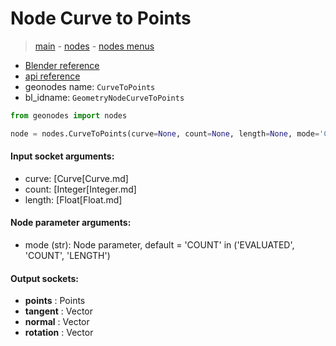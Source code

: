 # Node Curve to Points

> [main](../structure.md) - [nodes](nodes.md) - [nodes menus](nodes_menus.md)

- [Blender reference](https://docs.blender.org/manual/en/latest/modeling/geometry_nodes/curve/curve_to_points.html)
- [api reference](https://docs.blender.org/api/current/bpy.types.GeometryNodeCurveToPoints.html)
- geonodes name: `CurveToPoints`
- bl_idname: `GeometryNodeCurveToPoints`

```python
from geonodes import nodes

node = nodes.CurveToPoints(curve=None, count=None, length=None, mode='COUNT')
```

#### Input socket arguments:

- curve: [Curve[Curve.md]
- count: [Integer[Integer.md]
- length: [Float[Float.md]

#### Node parameter arguments:

- mode (str): Node parameter, default = 'COUNT' in ('EVALUATED', 'COUNT', 'LENGTH')

#### Output sockets:

- **points** : Points
- **tangent** : Vector
- **normal** : Vector
- **rotation** : Vector

